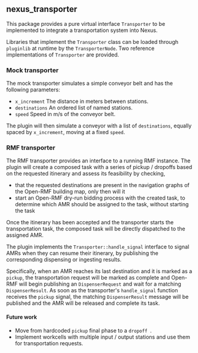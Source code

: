 ## nexus_transporter

This package provides a pure virtual interface `Transporter` to be implemented to integrate a transportation system into Nexus.

Libraries that implement the `Transporter` class can be loaded through `pluginlib` at runtime by the `TransporterNode`.
Two reference implementations of `Transporter` are provided.

### Mock transporter

The mock transporter simulates a simple conveyor belt and has the following parameters:

* `x_increment` The distance in meters between stations.
* `destinations` An ordered list of named stations.
* `speed` Speed in m/s of the conveyor belt.

The plugin will then simulate a conveyor with a list of `destinations`, equally spaced by `x_increment`, moving at a fixed `speed`.

### RMF transporter

The RMF transporter provides an interface to a running RMF instance. The plugin will create a composed task with a series of pickup / dropoffs based on the requested itinerary and assess its feasibility by checking,
* that the requested destinations are present in the navigation graphs of the Open-RMF building map, only then will it
* start an Open-RMF dry-run bidding process with the created task, to determine which AMR should be assigned to the task, without starting the task

Once the itinerary has been accepted and the transporter starts the transportation task, the composed task will be directly dispatched to the assigned AMR.

The plugin implements the `Transporter::handle_signal` interface to signal AMRs when they can resume their itinerary, by publishing the corresponding dispensing or ingesting results.

Specifically, when an AMR reaches its last destination and it is marked as a `pickup`, the transportation request will be marked as complete and Open-RMF will begin publishing an `DispenserRequest` and wait for a matching `DispenserResult`.
As soon as the transporter's `handle_signal` function receives the `pickup` signal, the matching `DispenserResult` message will be published and the AMR will be released and complete its task.

#### Future work

* Move from hardcoded `pickup` final phase to a `dropoff `.
* Implement workcells with multiple input / output stations and use them for transportation requests.
